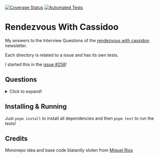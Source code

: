 [![Coverage Status](https://coveralls.io/repos/github/MBM1607/rendezvous-with-cassidoo/badge.svg?branch=main)](https://coveralls.io/github/MBM1607/rendezvous-with-cassidoo?branch=main)
[![Automated Tests](https://github.com/MBM1607/rendezvous-with-cassidoo/actions/workflows/automated-tests.yml/badge.svg?event=push)](https://github.com/MBM1607/rendezvous-with-cassidoo/actions/workflows/automated-tests.yml)

# Rendezvous With Cassidoo

My answers to the Interview Questions of the [rendezvous with cassidoo](https://buttondown.email/cassidoo/archive) newsletter.

Each directory is related to a issue and has its own tests.

I started this in the [issue #258](https://buttondown.email/cassidoo/archive/discovering-the-truth-about-ourselves-is-a/)!

## Questions

<details>
  <summary>Click to expand!</summary>

- [258 - find-intersection](src/258-find-intersection/README.md)
- [259 - number-of-ones](src/259-number-of-ones/README.md)
- [260 - swap-pairs](src/260-swap-pairs/README.md)
- [261 - parenthesis-substring](src/261-parenthesis-substring/README.md)
- [264 - from-to](src/264-from-to/README.md)
- [267 - ordinal](src/267-ordinal/README.md)
- [268 - fibonacci-like](src/268-fibonacci-like/README.md)
- [269 - truncate](src/269-truncate/README.md)
- [270 - number-of-passes](src/270-number-of-passes/README.md)
- [273 - antidivisor](src/273-antidivisor/README.md)
- [274 - combine-strings](src/274-combine-strings/README.md)
- [275 - vertical-slashes](src/275-vertical-slashes/README.md)
- [278 - rectangle-sum](src/278-rectangle-sum/README.md)
- [279 - rectangle-sum](src/279-capital-after-vowel/README.md)
- [280 - replace-zeros](src/280-replace-zeros/README.md)
- [281 - max-subarray](src/281-max-subarray/README.md)
- [282 - sum-every-other](src/282-sum-every-other/README.md)
- [284 - missing-bits](src/284-missing-bits/README.md)
- [285 - generate-arrays](src/285-generate-arrays/README.md)
- [286 - get-column-number](src/286-get-column-number/README.md)
- [288 - num-balanced](src/288-num-balanced/README.md)
- [289 - repeated-groups](src/289-repeated-groups/README.md)
- [290 - scramble](src/290-scramble/README.md)
- [291 - fraction-math](src/291-fraction-math/README.md)
- [293 - roll-dice](src/293-roll-dice/README.md)
- [294 - source-character-count](src/294-source-character-count/README.md)
- [295 - star-angle-sum](src/295-star-angle-sum/README.md)
- [296 - max-points-on-line](src/296-max-points-on-line/README.md)
- [298 - remove-zeroes](src/298-remove-zeroes/README.md)
- [299 - odd-square-sum](src/299-odd-square-sum/README.md)
- [300 - binary-palindrome](src/300-binary-palindrome/README.md)
- [301 - scrabble-score](src/301-scrabble-score/README.md)
- [302 - one-row](src/302-one-row/README.md)
- [303 - mmm-pie](src/303-mmm-pie/README.md)
- [304 - trim-array](src/304-trim-array/README.md)
- [305 - depth-json](src/305-depth-json/README.md)
- [306 - missing-letters](src/306-missing-letters/README.md)
- [307 - reversed-squares](src/307-reversed-squares/README.md)
- [311 - is-anagram](src/311-is-anagram/README.md)
- [313 - faulty-keyboard](src/313-faulty-keyboard/README.md)
- [315 - count-and-say](src/315-count-and-say/README.md)
- [316 - min-subs](src/316-min-subs/README.md)
- [317 - separate-and-sort](src/317-separate-and-sort/README.md)
- [318 - build-staircase](src/318-build-staircase/README.md)
- [325 - score-word-game](src/325-score-word-game/README.md)
- [328 - min-cost-for-calories](src/328-min-cost-for-calories/README.md)
- [329 - rotated-num](src/329-rotated-num/README.md)
- [330 - majority](src/330-majority/README.md)
- [331 - is-bitonic](src/331-is-bitonic/README.md)
- [332 - return-gift](src/332-return-gift/README.md)
- [333 - happy-new-year](src/333-happy-new-year/README.md)
- [334 - letters](src/334-letters/README.md)
- [335 - flip](src/335-flip/README.md)
- [337 - days-between](src/337-days-between/README.md)
- [339 - from-to](src/339-from-to/README.md)
- [340 - word-length-product](src/340-word-length-product/README.md)
- [341 - remove-digit](src/341-remove-digit/README.md)
- [346 - unique-sum](src/346-unique-sum/README.md)
- [350 - translate-right-shit](src/350-translate-right-shift/README.md)
- [352 - max-product](src/352-max-product/README.md)
- [353 - fix-inverted-punctuation](src/353-fix-inverted-punctuation/README.md)

</details>

## Installing & Running

Just `pnpm install` to install all dependencies and then `pnpm test` to run the tests!

## Credits

Monorepo idea and base code blatantly stolen from [Miguel Rios](https://github.com/miguelriosoliveira)

